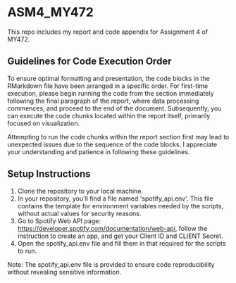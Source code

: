 # ASM4_MY472
This repo includes my report and code appendix for Assignment 4 of MY472.

## Guidelines for Code Execution Order
To ensure optimal formatting and presentation, the code blocks in the RMarkdown file have been arranged in a specific order. For first-time execution, please begin running the code from the section immediately following the final paragraph of the report, where data processing commences, and proceed to the end of the document. Subsequently, you can execute the code chunks located within the report itself, primarily focused on visualization.

Attempting to run the code chunks within the report section first may lead to unexpected issues due to the sequence of the code blocks. I appreciate your understanding and patience in following these guidelines.

## Setup Instructions
1. Clone the repository to your local machine.
2. In your repository, you'll find a file named 'spotify_api.env'. This file contains the template for environment variables needed by the scripts, without actual values for security reasons.
3. Go to Spotify Web API page: https://developer.spotify.com/documentation/web-api, follow the instruction to create an app, and get your Client ID and CLIENT Secret.
4. Open the spotify_api.env file and fill them in that required for the scripts to run.

Note: The spotify_api.env file is provided to ensure code reproducibility without revealing sensitive information. 

